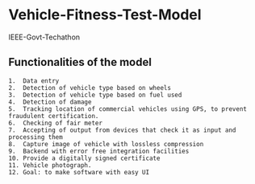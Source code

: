 # Vehicle-Fitness-Test-Model
IEEE-Govt-Techathon

## Functionalities of the model
    1.  Data entry
    2.  Detection of vehicle type based on wheels
    3.  Detection of vehicle type based on fuel used
    4.  Detection of damage
    5.  Tracking location of commercial vehicles using GPS, to prevent fraudulent certification.
    6.  Checking of fair meter
    7.  Accepting of output from devices that check it as input and processing them
    8.  Capture image of vehicle with lossless compression
    9.  Backend with error free integration facilities
    10. Provide a digitally signed certificate
    11. Vehicle photograph.
    12. Goal: to make software with easy UI
